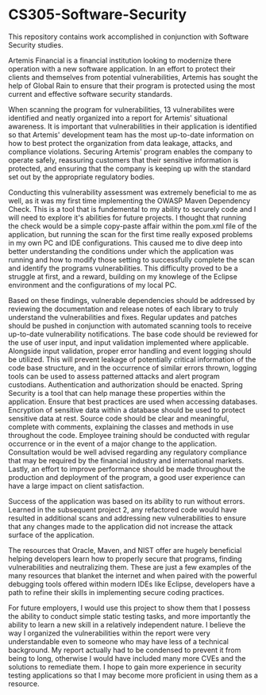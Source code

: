 # CS305-Software-Security
This repository contains work accomplished in conjunction with Software Security studies.

Artemis Financial is a financial institution looking to modernize there operation with a new software application. 
In an effort to protect their clients and themselves from potential vulnerabilities, Artemis has sought the help of Global Rain to ensure that their program is protected using the most current and effective software security standards.

When scanning the program for vulnerabilities, 13 vulnerabilites were identified and neatly organized into a report for Artemis' situational awareness. It is important that vulnerabilities in their application is identified so that Artemis' development team has the most up-to-date information on how to best protect the organization from data leakage, attacks, and compliance violations. Securing Artemis' program enables the company to operate safely, reassuring customers that their sensitive information is protected, and ensuring that the company is keeping up with the standard set out by the appropriate regulatory bodies.

Conducting this vulnerability assessment was extremely beneficial to me as well, as it was my first time implementing the OWASP Maven Dependency Check. This is a tool that is fundemental to my ability to securely code and I will need to explore it's abilities for future projects. I thought that running the check would be a simple copy-paste affair within the pom.xml file of the application, but running the scan for the first time really exposed problems in my own PC and IDE configurations. This caused me to dive deep into better understanding the conditions under which the application was running and how to modify those setting to successfully complete the scan and identify the programs vulnerabilities. This difficulty proved to be a struggle at first, and a reward, building on my knowlege of the Eclipse environment and the configurations of my local PC.

Based on these findings, vulnerable dependencies should be addressed by reviewing the documentation and release notes of each library to truly understand the vulnerabilities and fixes. Regular updates and patches should be pushed in conjunction with automated scanning tools to receive up-to-date vulnerability notifications. The base code should be reviewed for the use of user input, and input validation implemented where applicable. Alongside input validation, proper error handling and event logging should be utilized. This will prevent leakage of potentially critical information of the code base structure, and in the occurrence of similar errors thrown, logging tools can be used to assess patterned attacks and alert program custodians. Authentication and authorization should be enacted. Spring Security is a tool that can help manage these properties within the application. Ensure that best practices are used when accessing databases. Encryption of sensitive data within a database should be used to protect sensitive data at rest. Source code should be clear and meaningful, complete with comments, explaining the classes and methods in use throughout the code. Employee training should be conducted with regular occurrence or in the event of a major change to the application. Consultation would be well advised regarding any regulatory compliance that may be required by the financial industry and international markets. Lastly, an effort to improve performance should be made throughout the production and deployment of the program, a good user experience can have a large impact on client satisfaction.

Success of the application was based on its ability to run without errors. Learned in the subsequent project 2, any refactored code would have resulted in additional scans and addressing new vulnerabilities to ensure that any changes made to the application did not increase the attack surface of the application. 

The resources that Oracle, Maven, and NIST offer are hugely beneficial helping developers learn how to properly secure that programs, finding vulnerabilities and neutralizing them. These are just a few examples of the many resources that blanket the internet and when paired with the powerful debugging tools offered within modern IDEs like Eclipse, developers have a path to refine their skills in implementing secure coding practices.

For future employers, I would use this project to show them that I possess the ability to conduct simple static testing tasks, and more importantly the ability to learn a new skill in a relatively independent nature. I believe the way I organized the vulnerabilities within the report were very understandable even to someone who may have less of a technical background. My report actually had to be condensed to prevent it from being to long, otherwise I would have included many more CVEs and the solutions to remediate them. I hope to gain more experience in security testing applications so that I may become more proficient in using them as a resource.

